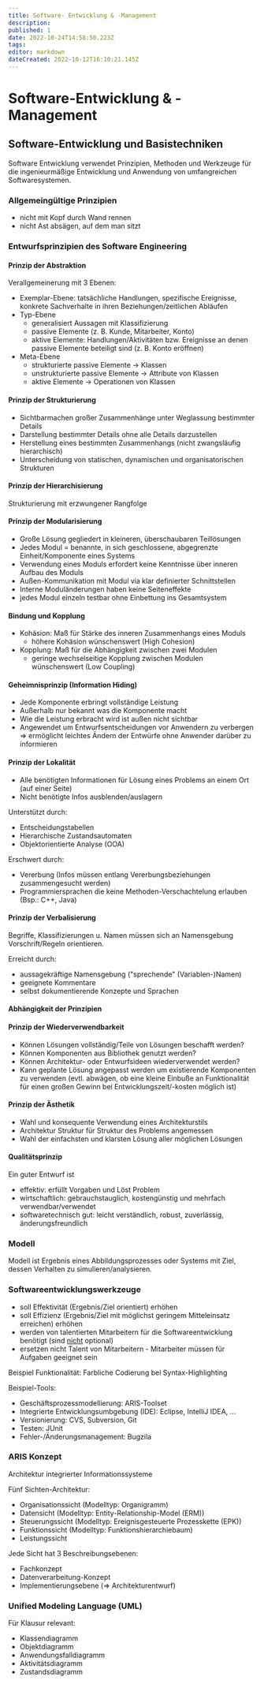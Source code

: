 ```yaml
---
title: Software- Entwicklung & -Management
description: 
published: 1
date: 2022-10-24T14:58:50.223Z
tags: 
editor: markdown
dateCreated: 2022-10-12T16:10:21.145Z
---
```


# Software-Entwicklung & -Management

## Software-Entwicklung und Basistechniken

Software Entwicklung verwendet Prinzipien, Methoden und Werkzeuge für die ingenieurmäßige Entwicklung und Anwendung von umfangreichen Softwaresystemen.

### Allgemeingültige Prinzipien

- nicht mit Kopf durch Wand rennen
- nicht Ast absägen, auf dem man sitzt

### Entwurfsprinzipien des Software Engineering

<!--- Eifügen Bild Script 3 Seite 20 - Abhängigkeit der Prinzipien --->

#### Prinzip der Abstraktion

Verallgemeinerung mit 3 Ebenen:
- Exemplar-Ebene: tatsächliche Handlungen, spezifische Ereignisse, konkrete Sachverhalte in ihren Beziehungen/zeitlichen Abläufen
- Typ-Ebene
	- generalisiert Aussagen mit Klassifizierung
	- passive Elemente (z. B. Kunde, Mitarbeiter, Konto)
	- aktive Elemente: Handlungen/Aktivitäten bzw. Ereignisse an denen passive Elemente beteiligt sind (z. B. Konto eröffnen)
- Meta-Ebene
	- strukturierte passive Elemente -> Klassen
	- unstrukturierte passive Elemente -> Attribute von Klassen
	- aktive Elemente -> Operationen von Klassen

#### Prinzip der Strukturierung

- Sichtbarmachen großer Zusammenhänge unter Weglassung bestimmter Details
- Darstellung bestimmter Details ohne alle Details darzustellen
- Herstellung eines bestimmten Zusammenhangs (nicht zwangsläufig hierarchisch)
- Unterscheidung von statischen, dynamischen und organisatorischen Strukturen

#### Prinzip der Hierarchisierung

Strukturierung mit erzwungener Rangfolge

#### Prinzip der Modularisierung

- Große Lösung gegliedert in kleineren, überschaubaren Teillösungen
- Jedes Modul = benannte, in sich geschlossene, abgegrenzte Einheit/Komponente eines Systems
- Verwendung eines Moduls erfordert keine Kenntnisse über inneren Aufbau des Moduls
- Außen-Kommunikation mit Modul via klar definierter Schnittstellen
- Interne Moduländerungen haben keine Seiteneffekte
- jedes Modul einzeln testbar ohne Einbettung ins Gesamtsystem

#### Bindung und Kopplung

- Kohäsion: Maß für Stärke des inneren Zusammenhangs eines Moduls
	- höhere Kohäsion wünschenswert (High Cohesion)
- Kopplung: Maß für die Abhängigkeit zwischen zwei Modulen
	- geringe wechselseitige Kopplung zwischen Modulen wünschenswert (Low Coupling)
  
  
#### Geheimnisprinzip (Information Hiding)

- Jede Komponente erbringt vollständige Leistung
- Außerhalb nur bekannt was die Komponente macht
- Wie die Leistung erbracht wird ist außen nicht sichtbar
- Angewendet um Entwurfsentscheidungen vor Anwendern zu verbergen => ermöglicht leichtes Ändern der Entwürfe ohne Anwender darüber zu informieren

#### Prinzip der Lokalität

- Alle benötigten Informationen für Lösung eines Problems an einem Ort (auf einer Seite)
- Nicht benötigte Infos ausblenden/auslagern

Unterstützt durch:
- Entscheidungstabellen
- Hierarchische Zustandsautomaten
- Objektorientierte Analyse (OOA)

Erschwert durch:
- Vererbung (Infos müssen entlang Vererbungsbeziehungen zusammengesucht werden)
- Programmiersprachen die keine Methoden-Verschachtelung erlauben (Bsp.: C++, Java)

#### Prinzip der Verbalisierung

Begriffe, Klassifizierungen u. Namen müssen sich an Namensgebung Vorschrift/Regeln orientieren.

Erreicht durch:
- aussagekräftige Namensgebung ("sprechende" (Variablen-)Namen)
- geeignete Kommentare
- selbst dokumentierende Konzepte und Sprachen

#### Abhängigkeit der Prinzipien

<!-- TODO 03a Seite 20 Abhängigkeit-Grafik einfügen -->

#### Prinzip der Wiederverwendbarkeit

- Können Lösungen vollständig/Teile von Lösungen beschafft werden?
- Können Komponenten aus Bibliothek genutzt werden?
- Können Architektur- oder Entwurfsideen wiederverwendet werden?
- Kann geplante Lösung angepasst werden um existierende Komponenten zu verwenden (evtl. abwägen, ob eine kleine Einbuße an Funktionalität für einen großen Gewinn bei Entwicklungszeit/-kosten möglich ist)

#### Prinzip der Ästhetik

- Wahl und konsequente Verwendung eines Architekturstils
- Architektur Struktur für Struktur des Problems angemessen
- Wahl der einfachsten und klarsten Lösung aller möglichen Lösungen

#### Qualitätsprinzip

Ein guter Entwurf ist

- effektiv: erfüllt Vorgaben und Löst Problem
- wirtschaftlich: gebrauchstauglich, kostengünstig und mehrfach verwendbar/verwendet
- softwaretechnisch gut: leicht verständlich, robust, zuverlässig, änderungsfreundlich

### Modell

Modell ist Ergebnis eines Abbildungsprozesses oder Systems mit Ziel, dessen Verhalten zu simulieren/analysieren.

### Softwareentwicklungswerkzeuge

- soll Effektivität (Ergebnis/Ziel orientiert) erhöhen
- soll Effizienz (Ergebnis/Ziel mit möglichst geringem Mitteleinsatz erreichen) erhöhen
- werden von talentierten Mitarbeitern für die Softwareentwicklung benötigt (sind <u>nicht</u> optional)
- ersetzen nicht Talent von Mitarbeitern - Mitarbeiter müssen für Aufgaben geeignet sein

Beispiel Funktionalität: Farbliche Codierung bei Syntax-Highlighting

Beispiel-Tools:
- Geschäftsprozessmodellierung: ARIS-Toolset
- Integrierte Entwicklungsumbgebung (IDE): Eclipse, IntelliJ IDEA, ...
- Versionierung: CVS, Subversion, Git
- Testen: JUnit
- Fehler-/Änderungsmanagement: Bugzila

### ARIS Konzept

Architektur integrierter Informationssysteme

Fünf Sichten-Architektur:
- Organisationssicht (Modelltyp: Organigramm)
- Datensicht (Modelltyp: Entity-Relationship-Model (ERM))
- Steuerungssicht (Modelltyp: Ereignisgesteuerte Prozesskette (EPK))
- Funktionssicht (Modelltyp: Funktionshierarchiebaum)
- Leistungssicht

Jede Sicht hat 3 Beschreibungsebenen:
- Fachkonzept
- Datenverarbeitung-Konzept
- Implementierungsebene (=> Architekturentwurf)

<!-- TODO 03a Seite 32 ARIS-Konzept Grafik einfügen -->

### Unified Modeling Language (UML)

Für Klausur relevant:
- Klassendiagramm
- Objektdiagramm
- Anwendungsfalldiagramm
- Aktivitätsdiagramm
- Zustandsdiagramm






